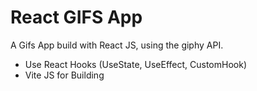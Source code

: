 # React GIFS App

A Gifs App build with React JS, using the giphy API.

- Use React Hooks (UseState, UseEffect, CustomHook)
- Vite JS for Building


